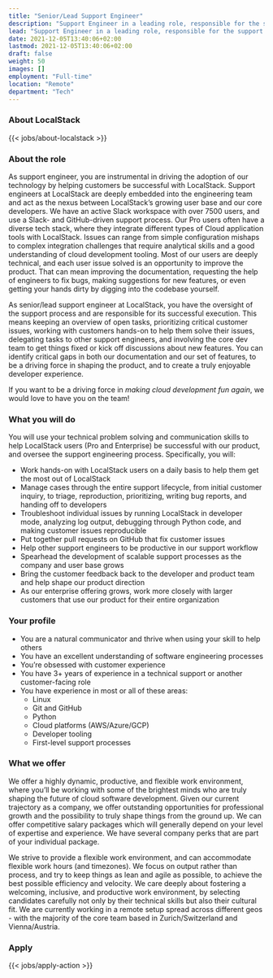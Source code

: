 ```yaml
---
title: "Senior/Lead Support Engineer"
description: "Support Engineer in a leading role, responsible for the support process and its successful execution."
lead: "Support Engineer in a leading role, responsible for the support process and its successful execution."
date: 2021-12-05T13:40:06+02:00
lastmod: 2021-12-05T13:40:06+02:00
draft: false
weight: 50
images: []
employment: "Full-time"
location: "Remote"
department: "Tech"
---
```


### About LocalStack

{{< jobs/about-localstack >}}

### About the role

As support engineer, you are instrumental in driving the adoption of our technology by helping customers be successful with LocalStack. Support engineers at LocalStack are deeply embedded into the engineering team and act as the nexus between LocalStack’s growing user base and our core developers. We have an active Slack workspace with over 7500 users, and use a Slack- and GitHub-driven support process. Our Pro users often have a diverse tech stack, where they integrate different types of Cloud application tools with LocalStack. Issues can range from simple configuration mishaps to complex integration challenges that require analytical skills and a good understanding of cloud development tooling. Most of our users are deeply technical, and each user issue solved is an opportunity to improve the product. That can mean improving the documentation, requesting the help of engineers to fix bugs, making suggestions for new features, or even getting your hands dirty by digging into the codebase yourself.

As senior/lead support engineer at LocalStack, you have the oversight of the support process and are responsible for its successful execution. This means keeping an overview of open tasks, prioritizing critical customer issues, working with customers hands-on to help them solve their issues, delegating tasks to other support engineers, and involving the core dev team to get things fixed or kick off discussions about new features. You can identify critical gaps in both our documentation and our set of features, to be a driving force in shaping the product, and to create a truly enjoyable developer experience.

If you want to be a driving force in _making cloud development fun again_, we would love to have you on the team!

### What you will do

You will use your technical problem solving and communication skills to help LocalStack users (Pro and Enterprise) be successful with our product, and oversee the support engineering process. Specifically, you will:

* Work hands-on with LocalStack users on a daily basis to help them get the most out of LocalStack
* Manage cases through the entire support lifecycle, from initial customer inquiry, to triage, reproduction, prioritizing, writing bug reports, and handing off to developers
* Troubleshoot individual issues by running LocalStack in developer mode, analyzing log output, debugging through Python code, and making customer issues reproducible
* Put together pull requests on GitHub that fix customer issues
* Help other support engineers to be productive in our support workflow
* Spearhead the development of scalable support processes as the company and user base grows
* Bring the customer feedback back to the developer and product team and help shape our product direction
* As our enterprise offering grows, work more closely with larger customers that use our product for their entire organization


### Your profile

* You are a natural communicator and thrive when using your skill to help others
* You have an excellent understanding of software engineering processes
* You’re obsessed with customer experience
* You have 3+ years of experience in a technical support or another customer-facing role
* You have experience in most or all of these areas:
  * Linux
  * Git and GitHub
  * Python
  * Cloud platforms (AWS/Azure/GCP)
  * Developer tooling
  * First-level support processes


### What we offer

We offer a highly dynamic, productive, and flexible work environment, where you’ll be working with some of the brightest minds who are truly shaping the future of cloud software development. Given our current trajectory as a company, we offer outstanding opportunities for professional growth and the possibility to truly shape things from the ground up. We can offer competitive salary packages which will generally depend on your level of expertise and experience. We have several company perks that are part of your individual package.

We strive to provide a flexible work environment, and can accommodate flexible work hours (and timezones). We focus on output rather than process, and try to keep things as lean and agile as possible, to achieve the best possible efficiency and velocity. We care deeply about fostering a welcoming, inclusive, and productive work environment, by selecting candidates carefully not only by their technical skills but also their cultural fit. We are currently working in a remote setup spread across different geos - with the majority of the core team based in Zurich/Switzerland and Vienna/Austria.

### Apply

{{< jobs/apply-action >}}


